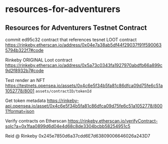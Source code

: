 # resources-for-adventurers

## Resources for Adventurers Testnet Contract

commit ed95c32 contract that references tesnet LOOT contract
https://rinkeby.etherscan.io/address/0x04e7a38ab5df44f29037f91f5900635794b322f7#code








Rinkeby ORIGINAL Loot contract
https://rinkeby.etherscan.io/address/0x5a73c0343fa1927970abdfb66a899c9d2f8932b7#code

Test render an NFT
https://testnets.opensea.io/assets/0x4c6e5f34b5fa81c86dfca09d75fe6c51a1052778/8001
`assets/contractID/tokenId`

Get token metadata
https://rinkeby-api.opensea.io/asset/0x4c6e5f34b5fa81c86dfca09d75fe6c51a1052778/8001?format=json

Verify contracts on Etherscan
https://rinkeby.etherscan.io/verifyContract-solc?a=0x1faa0899d6d04e4d68c8de3304bcbb58254951c5




Reid @ Rinkeby
0x245e7850d6a37cdd6E7d63809006646026a243D7



